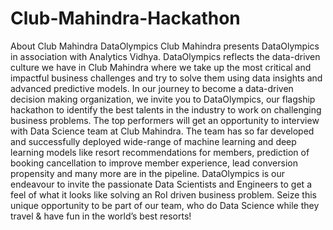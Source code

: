 # Club-Mahindra-Hackathon
About Club Mahindra DataOlympics Club Mahindra presents DataOlympics in association with Analytics Vidhya. DataOlympics reflects the data-driven culture we have in Club Mahindra where we take up the most critical and impactful business challenges and try to solve them using data insights and advanced predictive models. In our journey to become a data-driven decision making organization, we invite you to DataOlympics, our flagship hackathon to identify the best talents in the industry to work on challenging business problems.   The top performers will get an opportunity to interview with Data Science team at Club Mahindra. The team has so far developed and successfully deployed wide-range of machine learning and deep learning models like resort recommendations for members, prediction of booking cancellation to improve member experience, lead conversion propensity and many more are in the pipeline. DataOlympics is our endeavour to invite the passionate Data Scientists and Engineers to get a feel of what it looks like solving an RoI driven business problem.  Seize this unique opportunity to be part of our team, who do Data Science while they travel &amp; have fun in the world’s best resorts!
